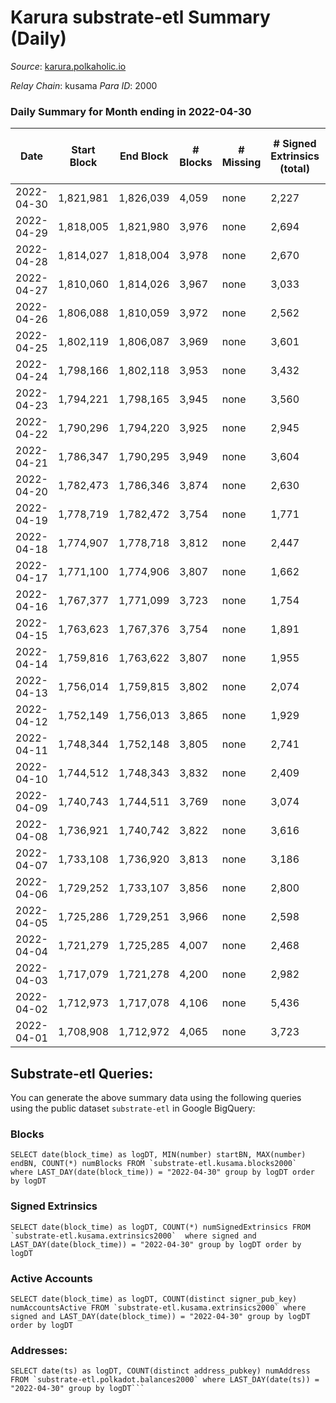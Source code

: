 # Karura substrate-etl Summary (Daily)

_Source_: [karura.polkaholic.io](https://karura.polkaholic.io)

*Relay Chain*: kusama
*Para ID*: 2000



### Daily Summary for Month ending in 2022-04-30


| Date | Start Block | End Block | # Blocks | # Missing | # Signed Extrinsics (total) | # Active Accounts | # Addresses with Balances | # Events | # Transfers | # XCM Transfers In | # XCM Transfers Out |
| ---- | ----------- | --------- | -------- | --------- | --------------------------- | ----------------- | ------------------------- | -------- | ----------- | ------------------ | ------------------- |
| 2022-04-30 | 1,821,981 | 1,826,039 | 4,059 | none  | 2,227 | 373 | 88,349 | 59,228 | 12,953 ($1,491,119) | 111 ($179,173) | 113 ($225,662) |
| 2022-04-29 | 1,818,005 | 1,821,980 | 3,976 | none  | 2,694 | 397 | 88,310 | 62,600 | 13,393 ($2,624,989) | 160 ($397,749) | 136 ($273,225) |
| 2022-04-28 | 1,814,027 | 1,818,004 | 3,978 | none  | 2,670 | 387 | 88,271 | 61,865 | 13,467 ($2,244,205) | 112 ($194,458) | 147 ($242,455) |
| 2022-04-27 | 1,810,060 | 1,814,026 | 3,967 | none  | 3,033 | 440 |  | 64,534 | 13,594 ($2,615,602) | 166 ($204,132) | 136 ($282,526) |
| 2022-04-26 | 1,806,088 | 1,810,059 | 3,972 | none  | 2,562 | 442 | 88,212 | 60,108 | 11,700 ($2,291,265) | 198 ($253,600) | 162 ($346,066) |
| 2022-04-25 | 1,802,119 | 1,806,087 | 3,969 | none  | 3,601 | 480 | 88,179 | 67,927 | 13,088 ($3,477,715) | 199 ($283,305) | 202 ($345,319) |
| 2022-04-24 | 1,798,166 | 1,802,118 | 3,953 | none  | 3,432 | 513 | 88,159 | 67,744 | 14,183 ($3,325,369) | 181 ($182,764) | 173 ($261,223) |
| 2022-04-23 | 1,794,221 | 1,798,165 | 3,945 | none  | 3,560 | 459 | 88,120 | 70,119 | 15,236 ($6,539,342) | 209 ($877,967) | 185 ($1,634,705) |
| 2022-04-22 | 1,790,296 | 1,794,220 | 3,925 | none  | 2,945 | 499 | 88,091 | 64,937 | 14,407 ($3,739,077) | 214 ($468,880) | 123 ($509,361) |
| 2022-04-21 | 1,786,347 | 1,790,295 | 3,949 | none  | 3,604 | 584 | 88,049 | 68,406 | 13,470 ($5,007,504) | 220 ($696,704) | 138 ($378,359) |
| 2022-04-20 | 1,782,473 | 1,786,346 | 3,874 | none  | 2,630 | 486 | 88,001 | 54,025 | 8,885 ($2,738,240) | 159 ($190,818) | 154 ($406,243) |
| 2022-04-19 | 1,778,719 | 1,782,472 | 3,754 | none  | 1,771 | 323 | 88,076 | 46,190 | 7,651 ($1,467,179) | 132 ($126,042) | 115 ($151,501) |
| 2022-04-18 | 1,774,907 | 1,778,718 | 3,812 | none  | 2,447 | 299 | 88,038 | 51,569 | 8,623 ($3,249,750) | 132 ($227,514) | 123 ($632,216) |
| 2022-04-17 | 1,771,100 | 1,774,906 | 3,807 | none  | 1,662 | 282 | 88,000 | 45,562 | 7,585 ($2,035,360) | 83 ($456,842) | 98 ($254,719) |
| 2022-04-16 | 1,767,377 | 1,771,099 | 3,723 | none  | 1,754 | 297 | 87,983 | 45,830 | 7,583 ($1,291,714) | 127 ($215,302) | 103 ($202,450) |
| 2022-04-15 | 1,763,623 | 1,767,376 | 3,754 | none  | 1,891 | 323 | 87,945 | 46,985 | 7,621 ($1,287,503) | 136 ($365,429) | 80 ($143,659) |
| 2022-04-14 | 1,759,816 | 1,763,622 | 3,807 | none  | 1,955 | 396 | 87,917 | 47,403 | 7,162 ($1,166,965) | 150 ($179,932) | 89 ($228,152) |
| 2022-04-13 | 1,756,014 | 1,759,815 | 3,802 | none  | 2,074 | 370 | 87,870 | 47,920 | 7,302 ($1,861,469) | 113 ($248,900) | 86 ($231,261) |
| 2022-04-12 | 1,752,149 | 1,756,013 | 3,865 | none  | 1,929 | 352 | 87,871 | 47,543 | 7,310 ($2,038,165) | 107 ($339,955) | 111 ($708,356) |
| 2022-04-11 | 1,748,344 | 1,752,148 | 3,805 | none  | 2,741 | 360 |  | 52,910 | 8,117 ($7,646,732) | 121 ($286,647) | 131 ($425,546) |
| 2022-04-10 | 1,744,512 | 1,748,343 | 3,832 | none  | 2,409 | 480 | 87,832 | 50,748 | 8,035 ($2,477,306) | 80 ($173,609) | 82 ($100,479) |
| 2022-04-09 | 1,740,743 | 1,744,511 | 3,769 | none  | 3,074 | 505 | 87,810 | 55,751 | 8,789 ($3,025,738) | 153 ($387,048) | 143 ($354,743) |
| 2022-04-08 | 1,736,921 | 1,740,742 | 3,822 | none  | 3,616 | 563 | 87,764 | 60,465 | 9,634 ($4,823,480) | 118 ($202,712) | 157 ($449,820) |
| 2022-04-07 | 1,733,108 | 1,736,920 | 3,813 | none  | 3,186 | 433 | 87,744 | 57,676 | 9,009 ($8,699,741) | 115 ($310,037) | 132 ($423,665) |
| 2022-04-06 | 1,729,252 | 1,733,107 | 3,856 | none  | 2,800 | 400 |  | 55,200 | 8,541 ($2,129,236) | 194 ($373,116) | 174 ($388,926) |
| 2022-04-05 | 1,725,286 | 1,729,251 | 3,966 | none  | 2,598 | 369 | 87,708 | 54,345 | 8,523 ($3,440,533) | 137 ($327,655) | 148 ($402,041) |
| 2022-04-04 | 1,721,279 | 1,725,285 | 4,007 | none  | 2,468 | 391 | 87,686 | 53,752 | 8,323 ($3,161,836) | 140 ($274,562) | 147 ($179,128) |
| 2022-04-03 | 1,717,079 | 1,721,278 | 4,200 | none  | 2,982 | 464 | 87,662 | 59,698 | 9,371 ($3,071,015) | 134 ($257,295) | 172 ($394,140) |
| 2022-04-02 | 1,712,973 | 1,717,078 | 4,106 | none  | 5,436 | 917 | 87,680 | 80,450 | 12,572 ($4,829,002) | 209 ($501,832) | 227 ($562,613) |
| 2022-04-01 | 1,708,908 | 1,712,972 | 4,065 | none  | 3,723 | 645 |  | 65,920 | 10,328 ($2,700,897) | 166 ($423,458) | 162 ($514,364) |

## Substrate-etl Queries:
You can generate the above summary data using the following queries using the public dataset `substrate-etl` in Google BigQuery:


### Blocks
```
SELECT date(block_time) as logDT, MIN(number) startBN, MAX(number) endBN, COUNT(*) numBlocks FROM `substrate-etl.kusama.blocks2000`  where LAST_DAY(date(block_time)) = "2022-04-30" group by logDT order by logDT
```


### Signed Extrinsics
```
SELECT date(block_time) as logDT, COUNT(*) numSignedExtrinsics FROM `substrate-etl.kusama.extrinsics2000`  where signed and LAST_DAY(date(block_time)) = "2022-04-30" group by logDT order by logDT
```


### Active Accounts
```
SELECT date(block_time) as logDT, COUNT(distinct signer_pub_key) numAccountsActive FROM `substrate-etl.kusama.extrinsics2000` where signed and LAST_DAY(date(block_time)) = "2022-04-30" group by logDT order by logDT
```


### Addresses:
```
SELECT date(ts) as logDT, COUNT(distinct address_pubkey) numAddress FROM `substrate-etl.polkadot.balances2000` where LAST_DAY(date(ts)) = "2022-04-30" group by logDT```

